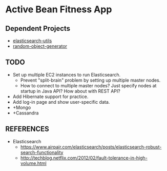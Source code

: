 # Active Bean Fitness App

## Dependent Projects
* [elasticsearch-utils](http://github.com/danbarrese/elasticsearch-utils)
* [random-object-generator](http://github.com/danbarrese/random-object-generator)

## TODO
* Set up multiple EC2 instances to run Elasticsearch.
  * Prevent "split-brain" problem by setting up multiple master nodes.
  * How to connect to multiple master nodes?  Just specify nodes at startup in Java API?  How about with REST API?
* Add Hibernate support for practice.
* Add log-in page and show user-specific data.
* +Mongo
* +Cassandra

## REFERENCES
* Elasticsearch
  * https://www.airpair.com/elasticsearch/posts/elasticsearch-robust-search-functionality
  * http://techblog.netflix.com/2012/02/fault-tolerance-in-high-volume.html
